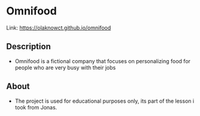 # Omnifood

Link: https://olaknowct.github.io/omnifood

## Description

- Omnifood is a fictional company that focuses on personalizing food for people who are very busy with their jobs

## About

- The project is used for educational purposes only, its part of the lesson i took from Jonas.

